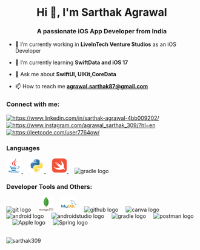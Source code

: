 <h1 align="center">Hi 👋, I'm Sarthak Agrawal</h1>
<h3 align="center">A passionate iOS App Developer from India</h3>

- 🔭 I’m currently working in **LiveInTech Venture Studios** as an iOS Developer

- 🌱 I’m currently learning **SwiftData and iOS 17**

- 💬 Ask me about **SwiftUI, UIKit,CoreData**

- 📫 How to reach me **agrawal.sarthak87@gmail.com**

<h3 align="left">Connect with me:</h3>
<p align="left">
<a href="https://linkedin.com/in/https://www.linkedin.com/in/sarthak-agrawal-4bb009202/" target="blank"><img align="center" src="https://raw.githubusercontent.com/rahuldkjain/github-profile-readme-generator/master/src/images/icons/Social/linked-in-alt.svg" alt="https://www.linkedin.com/in/sarthak-agrawal-4bb009202/" height="30" width="40" /></a>
<a href="https://instagram.com/https://www.instagram.com/agrawal_sarthak_309/?hl=en" target="blank"><img align="center" src="https://raw.githubusercontent.com/rahuldkjain/github-profile-readme-generator/master/src/images/icons/Social/instagram.svg" alt="https://www.instagram.com/agrawal_sarthak_309/?hl=en" height="30" width="40" /></a>
<a href="https://www.leetcode.com/https://leetcode.com/user7764ow/" target="blank"><img align="center" src="https://raw.githubusercontent.com/rahuldkjain/github-profile-readme-generator/master/src/images/icons/Social/leet-code.svg" alt="https://leetcode.com/user7764ow/" height="30" width="40" /></a>
</p>

<h3 align="left">Languages</h3>
<p align="left"> 
  <a href="https://www.java.com" target="_blank" rel="noreferrer"> <img src="https://raw.githubusercontent.com/devicons/devicon/master/icons/java/java-original.svg" alt="java" width="40" height="40"/> </a><img width="12" />
  <a href="https://www.python.org" target="_blank" rel="noreferrer"> <img src="https://raw.githubusercontent.com/devicons/devicon/master/icons/python/python-original.svg" alt="python" width="40" height="40"/> </a><img width="12" />
  <a href="https://developer.apple.com/swift/" target="_blank" rel="noreferrer"> <img src="https://raw.githubusercontent.com/devicons/devicon/master/icons/swift/swift-original.svg" alt="swift" width="40" height="40"/>
  </a><img width="12" />
  <img src="https://skillicons.dev/icons?i=kotlin" height="40" alt="gradle logo" /> <img width="12" />

</p>

<h3 align="left">Developer Tools and Others:</h3>

<div align="left">
  
  <img src="https://skillicons.dev/icons?i=git" height="40" alt="git logo"  />
  <img width="12" />
  <img src="https://raw.githubusercontent.com/devicons/devicon/master/icons/mongodb/mongodb-original-wordmark.svg" alt="mongodb" width="40" height="40"/>
  <img width="12" />
  <img src="https://raw.githubusercontent.com/devicons/devicon/master/icons/mysql/mysql-original-wordmark.svg" alt="mysql" width="40" height="40"/>
  <img width="12" />
  <img src="https://skillicons.dev/icons?i=github" height="40" alt="github logo"  />
  <img width="12" />
  <img src="https://cdn.jsdelivr.net/gh/devicons/devicon/icons/canva/canva-original.svg" height="40" alt="canva logo"  />
  <img width="12" />
  <img src="https://cdn.jsdelivr.net/gh/devicons/devicon/icons/android/android-original.svg" height="40" alt="android logo"  />
  <img width="12" />
  <img src="https://skillicons.dev/icons?i=androidstudio" height="40" alt="androidstudio logo"  />
  <img width="12" />
  <img src="https://skillicons.dev/icons?i=gradle" height="40" alt="gradle logo" />
  <img width="12" />
  <img src="https://cdn.simpleicons.org/postman/FF6C37" height="40" alt="postman logo"  />
  <img width="12" />
  <img src="https://skillicons.dev/icons?i=apple" height="40" alt="Apple logo"  />
  <img width="12" />
  <img src="https://skillicons.dev/icons?i=spring" height="40" alt="Spring logo"  />
  <img width="12" />
  
</div>
<br>

<p><img align="left" src="https://github-readme-stats.vercel.app/api/top-langs?username=sarthak309&show_icons=true&locale=en&layout=compact" alt="sarthak309" /></p>

###

